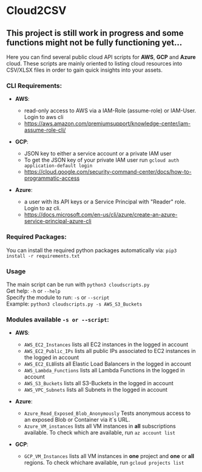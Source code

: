 # Cloud2CSV
## This project is still work in progress and some functions might not be fully functioning yet...

Here you can find several public cloud API scripts for **AWS**, **GCP** and **Azure** cloud. These scripts are mainly oriented to listing cloud resources into CSV/XLSX files in order to gain quick insights into your assets.

### CLI Requirements:

  - **AWS**: 
      - read-only access to AWS via a IAM-Role (assume-role) or IAM-User. Login to aws cli
      - https://aws.amazon.com/premiumsupport/knowledge-center/iam-assume-role-cli/
  
  - **GCP**: 
      - JSON key to either a service account or a private IAM user
      - To get the JSON key of your private IAM user run ``gcloud auth application-default login``
      - https://cloud.google.com/security-command-center/docs/how-to-programmatic-access
  
  - **Azure**: 
      - a user with its API keys or a Service Principal with "Reader" role. Login to az cli.
      - https://docs.microsoft.com/en-us/cli/azure/create-an-azure-service-principal-azure-cli

### Required Packages:
You can install the required python packages automatically via:
```pip3 install -r requirements.txt```

### Usage
The main script can be run with ```python3 cloudscripts.py```  
Get help: ```-h``` or ```--help```  
Specify the module to run: ```-s``` or ``--script``  
Example: ```python3 cloudscripts.py -s AWS_S3_Buckets```

### Modules available ``-s or --script``:

  - **AWS**:  
    - ``AWS_EC2_Instances`` lists all EC2 instances in the logged in account  
    - ``AWS_EC2_Public_IPs`` lists all public IPs associated to EC2 instances in the logged in account  
    - ``AWS_EC2_ELB``lists all Elastic Load Balancers in the logged in account   
    - ``AWS_Lambda_Functions`` lists all Lambda Functions in the logged in account  
    - ``AWS_S3_Buckets`` lists all S3-Buckets in the logged in account  
    - ``AWS_VPC_Subnets`` lists all Subnets in the logged in account  

  - **Azure**: 
    - ``Azure_Read_Exposed_Blob_Anonymously`` Tests anonymous access to an exposed Blob or Container via it´s URL.
    - ``Azure_VM_instances`` lists all VM instances in **all**  subscriptions available. To check which are available, run ``az account list``

  - **GCP**: 
    - ``GCP_VM_Instances`` lists all VM instances in **one** project and **one** or **all** regions. To check whichare available, run ``gcloud projects list``

